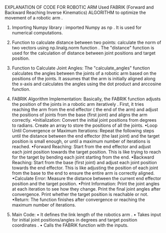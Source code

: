 EXPLANATION OF CODE FOR ROBOTIC ARM
Used FABRIK (Forward and Backward Reaching Inverse Kinematics) ALGORITHM to optimize the movement of a robotic arm .

1. Importing Numpy library : imported Numpy as np . It is used for numerical computations.

2. Function to calculate distance between two points: calculate the norm of two vectors using np.linalg.norm function . The "distance" function is used for the calculation of distance between joint positions and target position. 

3. Function to Calculate Joint Angles: The "calculate_angles" function calculates the angles between the joints of a robotic arm based on the positions of the joints. It assumes that the arm is initially aligned along the x-axis and calculates the angles using the dot product and arccosine function.

4. FABRIK Algorithm Implementation:
Basically, the FABRIK function adjusts the position of the joints in a robotic arm iteratively . First, it tries reaching the arm from the end effector ( the end of the arm) and adjust the positions of joints from the base (first joint) and aligns the arm correctly.
•Initialization: Convert the initial joint positions from degrees to radians.
Create an array to store the positions of all the joints.
•Loop Until Convergence or Maximum Iterations: Repeat the following steps until the distance between the end effector (the last joint) and the target position is small enough, or until a maximum number of iterations is reached.
•Forward Reaching: Start from the end effector and adjust each joint position towards the target position. This is like trying to reach for the target by bending each joint starting from the end.
•Backward Reaching: Start from the base (first joint) and adjust each joint position towards the end effector. This is like adjusting the position of each joint from the base to the end to ensure the entire arm is correctly aligned.
•Calculate Error: Measure the distance between the current end effector position and the target position.
•Print Information: Print the joint angles at each iteration to see how they change.
Print the final joint angles after convergence.
Print whether the target position is reachable or not.
•Return: The function finishes after convergence or reaching the maximum number of iterations.

5. Main Code:
• It defines the link length of the robotics arm .
• Takes input for initial joint positions/angles in degrees and target position coordinates .
• Calls the FABRIK function with the inputs.